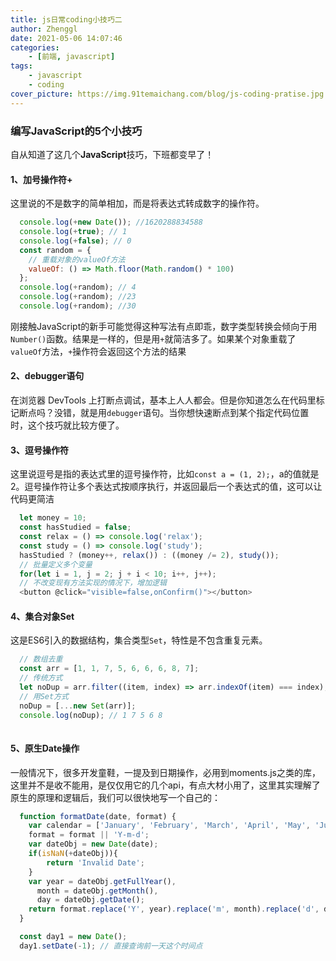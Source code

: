 ```yaml
---
title: js日常coding小技巧二
author: Zhenggl
date: 2021-05-06 14:07:46
categories:
    - [前端, javascript]
tags:
    - javascript
    - coding
cover_picture: https://img.91temaichang.com/blog/js-coding-pratise.jpg
---
```


### 编写JavaScript的5个小技巧
自从知道了这几个**JavaScript**技巧，下班都变早了！

#### 1、加号操作符+
这里说的不是数字的简单相加，而是将表达式转成数字的操作符。
```javascript
  console.log(+new Date()); //1620288834588
  console.log(+true); // 1
  console.log(+false); // 0
  const random = {
  	// 重载对象的valueOf方法
  	valueOf: () => Math.floor(Math.random() * 100)
  };
  console.log(+random); // 4
  console.log(+random); //23
  console.log(+random); //30
```
刚接触JavaScript的新手可能觉得这种写法有点即乖，数字类型转换会倾向于用`Number()`函数。结果是一样的，但是用`+`就简洁多了。如果某个对象重载了`valueOf`方法，`+`操作符会返回这个方法的结果

#### 2、debugger语句
在浏览器 DevTools 上打断点调试，基本上人人都会。但是你知道怎么在代码里标记断点吗？没错，就是用`debugger`语句。当你想快速断点到某个指定代码位置时，这个技巧就比较方便了。

#### 3、逗号操作符
这里说逗号是指的表达式里的逗号操作符，比如`const a = (1, 2);`，a的值就是2。逗号操作符让多个表达式按顺序执行，并返回最后一个表达式的值，这可以让代码更简洁
```javascript
  let money = 10;
  const hasStudied = false;
  const relax = () => console.log('relax');
  const study = () => console.log('study');
  hasStudied ? (money++, relax()) : ((money /= 2), study());
  // 批量定义多个变量
  for(let i = 1, j = 2; j + i < 10; i++, j++);
  // 不改变现有方法实现的情况下，增加逻辑
  <button @click="visible=false,onConfirm()"></button>
```
#### 4、集合对象Set
这是ES6引入的数据结构，集合类型`Set`，特性是不包含重复元素。
```javascript
  // 数组去重
  const arr = [1, 1, 7, 5, 6, 6, 6, 8, 7];
  // 传统方式
  let noDup = arr.filter((item, index) => arr.indexOf(item) === index);
  // 用Set方式
  noDup = [...new Set(arr)];
  console.log(noDup); // 1 7 5 6 8
 
```
#### 5、原生Date操作
一般情况下，很多开发童鞋，一提及到日期操作，必用到moments.js之类的库，这里并不是收不能用，是仅仅用它的几个api，有点大材小用了，这里其实理解了原生的原理和逻辑后，我们可以很快地写一个自己的：
```javascript
  function formatDate(date, format) {
    var calendar = ['January', 'February', 'March', 'April', 'May', 'June', 'July', 'August', 'September', 'October', 'November', 'December'];
    format = format || 'Y-m-d';
    var dateObj = new Date(date);
    if(isNaN(+dateObj)){
    	return 'Invalid Date';
    }
    var year = dateObj.getFullYear(),
      month = dateObj.getMonth(),
      day = dateObj.getDate();
    return format.replace('Y', year).replace('m', month).replace('d', day).replace('M', calendar[month - 1]);
  }

  const day1 = new Date();
  day1.setDate(-1); // 直接查询前一天这个时间点
  
```
